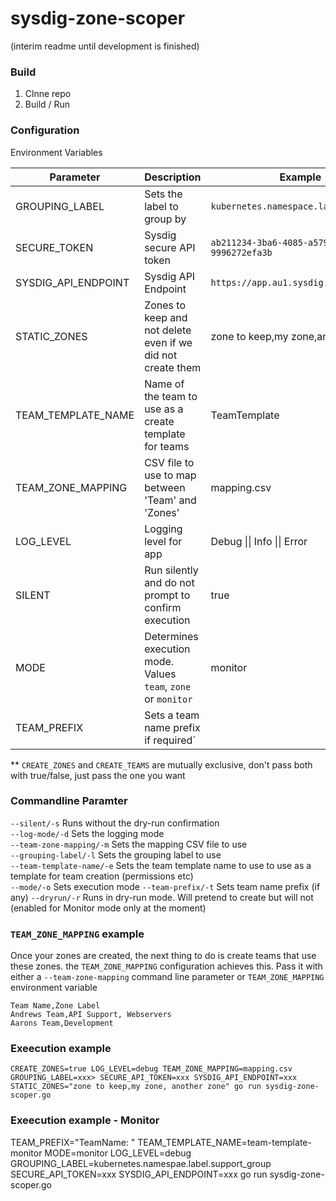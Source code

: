 # sysdig-zone-scoper
(interim readme until development is finished)

### Build

1) Clnne repo
2) Build / Run

### Configuration
Environment Variables

| Parameter           | Description                                                   | Example                                |
|---------------------|---------------------------------------------------------------|----------------------------------------|
| GROUPING_LABEL      | Sets the label to group by                                    | `kubernetes.namespace.label.ZoneName`  |
| SECURE_TOKEN        | Sysdig secure API token                                       | `ab211234-3ba6-4085-a579-9996272efa3b` |
| SYSDIG_API_ENDPOINT | Sysdig API Endpoint                                           | `https://app.au1.sysdig.com`           |
| STATIC_ZONES        | Zones to keep and not delete even if we did not create them   | zone to keep,my zone,another zone      |
| TEAM_TEMPLATE_NAME  | Name of the team to use as a create template for teams        | TeamTemplate                           |
| TEAM_ZONE_MAPPING   | CSV file to use to map between 'Team' and 'Zones'             | mapping.csv                            |
| LOG_LEVEL           | Logging level for app                                         | Debug \|\| Info \|\| Error             |
| SILENT              | Run silently and do not prompt to confirm execution           | true                                   |
| MODE                | Determines execution mode. Values `team`, `zone` or `monitor` | monitor                                |
| TEAM_PREFIX         | Sets a team name prefix if required`                          |                                        |

** `CREATE_ZONES` and `CREATE_TEAMS` are mutually exclusive, don't pass both with true/false, just pass the one you want

### Commandline Paramter
`--silent/-s` Runs without the dry-run confirmation <br>
`--log-mode/-d` Sets the logging mode <br>
`--team-zone-mapping/-m` Sets the mapping CSV file to use <br>
`--grouping-label/-l` Sets the grouping label to use <br>
`--team-template-name/-e` Sets the team template name to use to use as a template for team creation (permissions etc) <br>
`--mode/-o` Sets execution mode
`--team-prefix/-t` Sets team name prefix (if any)
`--dryrun/-r` Runs in dry-run mode.  Will pretend to create but will not (enabled for Monitor mode only at the moment)

### `TEAM_ZONE_MAPPING` example
Once your zones are created, the next thing to do is create teams that use these zones.  the `TEAM_ZONE_MAPPING` configuration
achieves this. Pass it with either a `--team-zone-mapping` command line parameter or `TEAM_ZONE_MAPPING` environment variable
```
Team Name,Zone Label
Andrews Team,API Support, Webservers
Aarons Team,Development
```

### Exeecution example
```
CREATE_ZONES=true LOG_LEVEL=debug TEAM_ZONE_MAPPING=mapping.csv GROUPING_LABEL=xxx> SECURE_API_TOKEN=xxx SYSDIG_API_ENDPOINT=xxx STATIC_ZONES="zone to keep,my zone, another zone" go run sysdig-zone-scoper.go
```

### Exeecution example - Monitor

TEAM_PREFIX="TeamName: " TEAM_TEMPLATE_NAME=team-template-monitor MODE=monitor LOG_LEVEL=debug GROUPING_LABEL=kubernetes.namespae.label.support_group SECURE_API_TOKEN=xxx SYSDIG_API_ENDPOINT=xxx go run sysdig-zone-scoper.go
